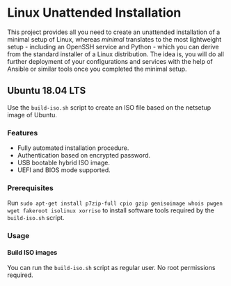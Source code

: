 # Linux Unattended Installation

This project provides all you need to create an unattended installation of a minimal setup of Linux, whereas *minimal* translates to the most lightweight setup - including an OpenSSH service and Python - which you can derive from the standard installer of a Linux distribution. The idea is, you will do all further deployment of your configurations and services with the help of Ansible or similar tools once you completed the minimal setup.

## Ubuntu 18.04 LTS

Use the `build-iso.sh` script to create an ISO file based on the netsetup image of Ubuntu.

### Features

* Fully automated installation procedure.
* Authentication based on encrypted password.
* USB bootable hybrid ISO image.
* UEFI and BIOS mode supported.

### Prerequisites

Run `sudo apt-get install p7zip-full cpio gzip genisoimage whois pwgen wget fakeroot isolinux xorriso` to install software tools required by the `build-iso.sh` script.

### Usage

#### Build ISO images

You can run the `build-iso.sh` script as regular user. No root permissions required.

